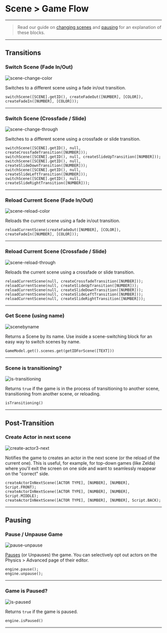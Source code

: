 # Scene > Game Flow

***

> Read our guide on [changing scenes](http://www.stencyl.com/help/view/changing-scenes/) and [pausing](http://www.stencyl.com/help/view/pausing/) for an explanation of these blocks.

***

## Transitions

### <a name="scene-change-color"></a> Switch Scene (Fade In/Out)

![scene-change-color](http://static.stencyl.com/pedia2/block-images/2%20-%20Scene/5%20-%20Game%20Flow/scene-change-color.png)

Switches to a different scene using a fade in/out transition.

```
switchScene([SCENE].getID(), createFadeOut([NUMBER], [COLOR]), createFadeIn([NUMBER], [COLOR]));
```

***

### <a name="scene-change-through"></a> Switch Scene (Crossfade / Slide)

![scene-change-through](http://static.stencyl.com/pedia2/block-images/2%20-%20Scene/5%20-%20Game%20Flow/scene-change-through.png)

Switches to a different scene using a crossfade or slide transition.

```
switchScene([SCENE].getID(), null, createCrossfadeTransition([NUMBER]));
switchScene([SCENE].getID(), null, createSlideUpTransition([NUMBER]));
switchScene([SCENE].getID(), null, createSlideDownTransition([NUMBER]));
switchScene([SCENE].getID(), null, createSlideLeftTransition([NUMBER]));
switchScene([SCENE].getID(), null, createSlideRightTransition([NUMBER]));
```

***

### <a name="scene-reload-color"></a> Reload Current Scene (Fade In/Out)

![scene-reload-color](http://static.stencyl.com/pedia2/block-images/2%20-%20Scene/5%20-%20Game%20Flow/scene-reload-color.png)

Reloads the current scene using a fade in/out transition.

```
reloadCurrentScene(createFadeOut([NUMBER], [COLOR]), createFadeIn([NUMBER], [COLOR]));
```

***

### <a name="scene-reload-through"></a> Reload Current Scene (Crossfade / Slide)

![scene-reload-through](http://static.stencyl.com/pedia2/block-images/2%20-%20Scene/5%20-%20Game%20Flow/scene-reload-through.png)

Reloads the current scene using a crossfade or slide transition.

```
reloadCurrentScene(null, createCrossfadeTransition([NUMBER]));
reloadCurrentScene(null, createSlideUpTransition([NUMBER]));
reloadCurrentScene(null, createSlideDownTransition([NUMBER]));
reloadCurrentScene(null, createSlideLeftTransition([NUMBER]));
reloadCurrentScene(null, createSlideRightTransition([NUMBER]));
```

***

### <a name="scenebyname"></a> Get Scene (using name)

![scenebyname](http://static.stencyl.com/pedia2/block-images/2%20-%20Scene/5%20-%20Game%20Flow/scenebyname.png)

Returns a Scene by its name. Use inside a scene-switching block for an easy way to switch scenes by name.

```
GameModel.get().scenes.get(getIDForScene([TEXT]))
```

***

### <a name="is-transitioning"></a> Scene is transitioning?

![is-transitioning](http://static.stencyl.com/pedia2/block-images/2%20-%20Scene/5%20-%20Game%20Flow/is-transitioning.png)

Returns `true` if the game is in the process of transitioning to another scene, transitioning from another scene, or reloading.

```
isTransitioning()
```

***

## Post-Transition

### <a name="create-actor3-next"></a> Create Actor in next scene

![create-actor3-next](http://static.stencyl.com/pedia2/block-images/2%20-%20Scene/5%20-%20Game%20Flow/create-actor3-next.png)

Notifies the game to creates an actor in the next scene (or the reload of the current one). This is useful, for example, for top-down games (like Zelda) where you'll exit the screen on one side and want to seamlessly reappear on the "correct" side.

```
createActorInNextScene([ACTOR TYPE], [NUMBER], [NUMBER], Script.FRONT);
createActorInNextScene([ACTOR TYPE], [NUMBER], [NUMBER], Script.MIDDLE);
createActorInNextScene([ACTOR TYPE], [NUMBER], [NUMBER], Script.BACK);
```

***

## Pausing

### <a name="pause-unpause"></a> Pause / Unpause Game

![pause-unpause](http://static.stencyl.com/pedia2/block-images/2%20-%20Scene/5%20-%20Game%20Flow/pause-unpause.png)

[Pauses](http://www.stencyl.com/help/view/pausing/) (or Unpauses) the game. You can selectively opt out actors on the Physics > Advanced page of their editor.

```
engine.pause();
engine.unpause();
```

***

### <a name="is-paused"></a> Game is Paused?

![is-paused](http://static.stencyl.com/pedia2/block-images/2%20-%20Scene/5%20-%20Game%20Flow/is-paused.png)

Returns `true` if the game is paused.

```
engine.isPaused()
```

***
